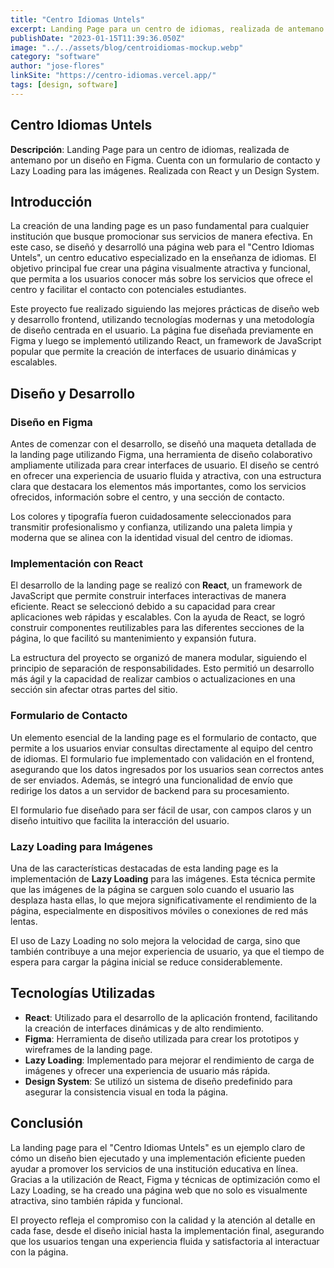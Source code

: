 ```yaml
---
title: "Centro Idiomas Untels"
excerpt: Landing Page para un centro de idiomas, realizada de antemano por un diseño en Figma. Cuenta con un formulario de contacto y Lazy Loading para las imágenes. Realizada con React y un Design System."
publishDate: "2023-01-15T11:39:36.050Z"
image: "../../assets/blog/centroidiomas-mockup.webp"
category: "software"
author: "jose-flores"
linkSite: "https://centro-idiomas.vercel.app/"
tags: [design, software]
---
```


## Centro Idiomas Untels

**Descripción**: Landing Page para un centro de idiomas, realizada de antemano por un diseño en Figma. Cuenta con un formulario de contacto y Lazy Loading para las imágenes. Realizada con React y un Design System.

## Introducción

La creación de una landing page es un paso fundamental para cualquier institución que busque promocionar sus servicios de manera efectiva. En este caso, se diseñó y desarrolló una página web para el "Centro Idiomas Untels", un centro educativo especializado en la enseñanza de idiomas. El objetivo principal fue crear una página visualmente atractiva y funcional, que permita a los usuarios conocer más sobre los servicios que ofrece el centro y facilitar el contacto con potenciales estudiantes.

Este proyecto fue realizado siguiendo las mejores prácticas de diseño web y desarrollo frontend, utilizando tecnologías modernas y una metodología de diseño centrada en el usuario. La página fue diseñada previamente en Figma y luego se implementó utilizando React, un framework de JavaScript popular que permite la creación de interfaces de usuario dinámicas y escalables.

## Diseño y Desarrollo

### Diseño en Figma

Antes de comenzar con el desarrollo, se diseñó una maqueta detallada de la landing page utilizando Figma, una herramienta de diseño colaborativo ampliamente utilizada para crear interfaces de usuario. El diseño se centró en ofrecer una experiencia de usuario fluida y atractiva, con una estructura clara que destacara los elementos más importantes, como los servicios ofrecidos, información sobre el centro, y una sección de contacto.

Los colores y tipografía fueron cuidadosamente seleccionados para transmitir profesionalismo y confianza, utilizando una paleta limpia y moderna que se alinea con la identidad visual del centro de idiomas.

### Implementación con React

El desarrollo de la landing page se realizó con **React**, un framework de JavaScript que permite construir interfaces interactivas de manera eficiente. React se seleccionó debido a su capacidad para crear aplicaciones web rápidas y escalables. Con la ayuda de React, se logró construir componentes reutilizables para las diferentes secciones de la página, lo que facilitó su mantenimiento y expansión futura.

La estructura del proyecto se organizó de manera modular, siguiendo el principio de separación de responsabilidades. Esto permitió un desarrollo más ágil y la capacidad de realizar cambios o actualizaciones en una sección sin afectar otras partes del sitio.

### Formulario de Contacto

Un elemento esencial de la landing page es el formulario de contacto, que permite a los usuarios enviar consultas directamente al equipo del centro de idiomas. El formulario fue implementado con validación en el frontend, asegurando que los datos ingresados por los usuarios sean correctos antes de ser enviados. Además, se integró una funcionalidad de envío que redirige los datos a un servidor de backend para su procesamiento.

El formulario fue diseñado para ser fácil de usar, con campos claros y un diseño intuitivo que facilita la interacción del usuario.

### Lazy Loading para Imágenes

Una de las características destacadas de esta landing page es la implementación de **Lazy Loading** para las imágenes. Esta técnica permite que las imágenes de la página se carguen solo cuando el usuario las desplaza hasta ellas, lo que mejora significativamente el rendimiento de la página, especialmente en dispositivos móviles o conexiones de red más lentas.

El uso de Lazy Loading no solo mejora la velocidad de carga, sino que también contribuye a una mejor experiencia de usuario, ya que el tiempo de espera para cargar la página inicial se reduce considerablemente.

## Tecnologías Utilizadas

- **React**: Utilizado para el desarrollo de la aplicación frontend, facilitando la creación de interfaces dinámicas y de alto rendimiento.
- **Figma**: Herramienta de diseño utilizada para crear los prototipos y wireframes de la landing page.
- **Lazy Loading**: Implementado para mejorar el rendimiento de carga de imágenes y ofrecer una experiencia de usuario más rápida.
- **Design System**: Se utilizó un sistema de diseño predefinido para asegurar la consistencia visual en toda la página.

## Conclusión

La landing page para el "Centro Idiomas Untels" es un ejemplo claro de cómo un diseño bien ejecutado y una implementación eficiente pueden ayudar a promover los servicios de una institución educativa en línea. Gracias a la utilización de React, Figma y técnicas de optimización como el Lazy Loading, se ha creado una página web que no solo es visualmente atractiva, sino también rápida y funcional.

El proyecto refleja el compromiso con la calidad y la atención al detalle en cada fase, desde el diseño inicial hasta la implementación final, asegurando que los usuarios tengan una experiencia fluida y satisfactoria al interactuar con la página.
